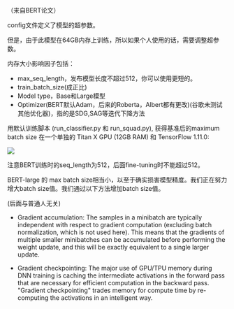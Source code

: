 （来自BERT论文）

config文件定义了模型的超参数。

但是，由于此模型在64GB内存上训练，所以如果个人使用的话，需要调整超参数。

内存大小影响因子包括：

- max_seq_length，发布模型长度不超过512，你可以使用更短的。
- train_batch_size(成正比)
- Model type，Base和Large模型
- Optimizer(BERT默认Adam，后来的Roberta，Albert都有更改)(谷歌未测试其他优化器)，指的是SDG,SAG等迭代下降方法

用默认训练脚本 (run_classifier.py 和 run_squad.py), 获得基准后的maximum batch size 在一个单独的 Titan X GPU (12GB RAM) 和 TensorFlow 1.11.0:

![](https://img2020.cnblogs.com/blog/2051127/202010/2051127-20201025194916669-1091644352.png)

注意BERT训练时的seq_length为512，后面fine-tuning时不能超过512。

BERT-large 的 max batch size相当小，以至于确实损害模型精度。我们正在努力增大batch size值。我们通过以下方法增加batch size值。

(后面与普通人无关)

- Gradient accumulation: The samples in a minibatch are typically independent with respect to gradient computation (excluding batch normalization, which is not used here). This means that the gradients of multiple smaller minibatches can be accumulated before performing the weight update, and this will be exactly equivalent to a single larger update.

- Gradient checkpointing: The major use of GPU/TPU memory during DNN training is caching the intermediate activations in the forward pass that are necessary for efficient computation in the backward pass. "Gradient checkpointing" trades memory for compute time by re-computing the activations in an intelligent way.
